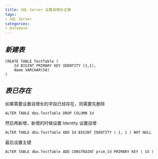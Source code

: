 ```yaml
---
title: SQL Server 设置自增长主键
tags:
- SQL Server
categories:
- Database
---
```


## ***新建表***

```
CREATE TABLE TestTable (
    Id BIGINT PRIMARY KEY IDENTITY (1,1),
    Name VARCHAR(50)
)
```

## ***表已存在***

如果需要设置自增长的字段已经存在，则需要先删除

```
ALTER TABLE dbo.TestTable DROP COLUMN Id
```

然后再新增，新增的时候设置 Identity 设置自增

```
ALTER TABLE dbo.TestTable ADD Id BIGINT IDENTITY ( 1, 1 ) NOT NULL
```

最后设置主键

```
ALTER TABLE dbo.TestTable ADD CONSTRAINT prim_Id PRIMARY KEY ( Id )
```